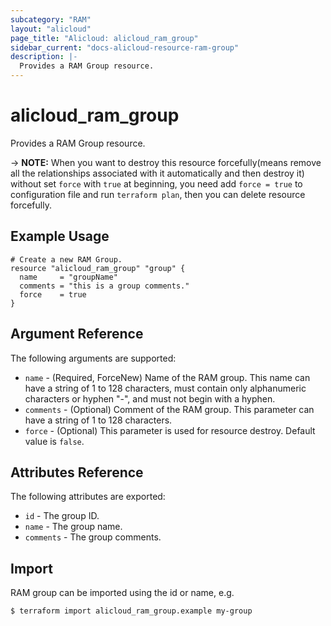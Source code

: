 ```yaml
---
subcategory: "RAM"
layout: "alicloud"
page_title: "Alicloud: alicloud_ram_group"
sidebar_current: "docs-alicloud-resource-ram-group"
description: |-
  Provides a RAM Group resource.
---
```


# alicloud\_ram\_group

Provides a RAM Group resource.

-> **NOTE:** When you want to destroy this resource forcefully(means remove all the relationships associated with it automatically and then destroy it) without set `force`  with `true` at beginning, you need add `force = true` to configuration file and run `terraform plan`, then you can delete resource forcefully. 

## Example Usage

```
# Create a new RAM Group.
resource "alicloud_ram_group" "group" {
  name     = "groupName"
  comments = "this is a group comments."
  force    = true
}
```
## Argument Reference

The following arguments are supported:

* `name` - (Required, ForceNew) Name of the RAM group. This name can have a string of 1 to 128 characters, must contain only alphanumeric characters or hyphen "-", and must not begin with a hyphen.
* `comments` - (Optional) Comment of the RAM group. This parameter can have a string of 1 to 128 characters.
* `force` - (Optional) This parameter is used for resource destroy. Default value is `false`.

## Attributes Reference

The following attributes are exported:

* `id` - The group ID.
* `name` - The group name.
* `comments` - The group comments.

## Import

RAM group can be imported using the id or name, e.g.

```
$ terraform import alicloud_ram_group.example my-group
```

